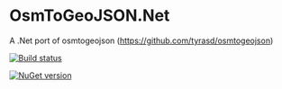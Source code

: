 OsmToGeoJSON.Net
================

A .Net port of osmtogeojson (https://github.com/tyrasd/osmtogeojson)

[![Build status](https://ci.appveyor.com/api/projects/status/ige8nhrqpt0vc3ud/branch/master?svg=true)](https://ci.appveyor.com/project/jhuntoo/osmtogeojson-net/branch/master)

[![NuGet version](https://badge.fury.io/nu/OsmToGeoJSON.svg)](http://badge.fury.io/nu/OsmToGeoJSON)

